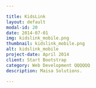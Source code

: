 ```yaml
---

title: KidsLink
layout: default
modal-id: 20
date: 2014-07-01
img: kidslink_mobile.png
thumbnail: kidslink_mobile.png
alt: kidslink_mobile
project-date: April 2014
client: Start Bootstrap
category: Web Development QQQQQQ
description: Maisa Solutions.

---
```


